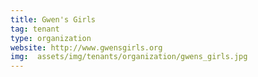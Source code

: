 ```yaml
---
title: Gwen's Girls
tag: tenant
type: organization
website: http://www.gwensgirls.org
img:  assets/img/tenants/organization/gwens_girls.jpg
---
```



